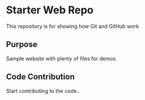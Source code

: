# Starter Web Repo

This repository is for showing how Git and GitHub work

## Purpose

Sample website with plenty of files for demos

## Code Contribution

Start contributing to the code..